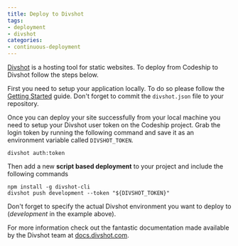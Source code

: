 ```yaml
---
title: Deploy to Divshot
tags:
- deployment
- divshot
categories:
- continuous-deployment
---
```


[Divshot](https://divshot.com) is a hosting tool for static websites. To deploy from Codeship to Divshot follow the steps below.

First you need to setup your application locally. To do so please follow the [Getting Started](http://docs.divshot.com/guides/getting-started) guide. Don't forget to commit the `divshot.json` file to your repository.

Once you can deploy your site successfully from your local machine you need to setup your Divshot user token on the Codeship project. Grab the login token by running the following command and save it as an environment variable called `DIVSHOT_TOKEN`.

```shell
divshot auth:token
```

Then add a new **script based deployment** to your project and include the following commands

```shell
npm install -g divshot-cli
divshot push development --token "${DIVSHOT_TOKEN}"
```

Don't forget to specify the actual Divshot environment you want to deploy to (_development_ in the example above).

For more information check out the fantastic documentation made available by the Divshot team at [docs.divshot.com](http://docs.divshot.com).

